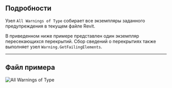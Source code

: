 ## Подробности
Узел `All Warnings of Type` собирает все экземпляры заданного предупреждения в текущем файле Revit.

В приведенном ниже примере представлен один экземпляр пересекающихся перекрытий. Сбор сведений о перекрытиях также выполняет узел `Warning.GetFailingElements`.
___
## Файл примера

![All Warnings of Type](./DSRevitNodesUI.AllWarningsOfType_img.jpg)
